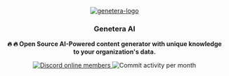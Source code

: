 <br /><br />

<p align="center">
<a href="https://genetera.com">
  <img src="https://i.ibb.co/nbrGRCp/genetera-logo.png" alt="genetera-logo" border="0">
</a>
</p>

<h3 align="center"><b>Genetera AI</b></h3>
<p align="center"><b>🔥 🔥 Open Source AI-Powered content generator with unique knowledge to your organization's data.</b></p>

<p align="center">
<a href="https://discord.com/invite/A92xrEGCge">
<img alt="Discord online members" src="https://img.shields.io/github/contributors/genetera/geneteraai?style=for-the-badge" />
</a>
<img alt="Commit activity per month" src="https://img.shields.io/github/license/genetera/geneteraai?style=for-the-badge" />
  
</p>
